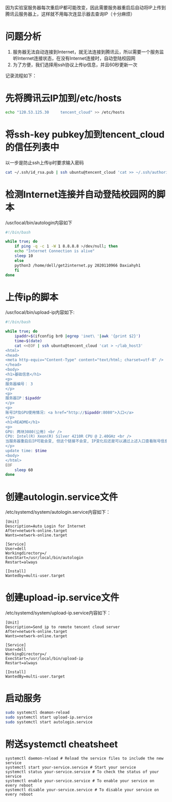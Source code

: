 <!--
.. title: 自动上传实验室服务器信息到腾讯云服务器
.. slug: zi-dong-shang-chuan-shi-yan-shi-fu-wu-qi-xin-xi-dao-teng-xun-yun-fu-wu-qi
.. date: 2021-09-03 19:31:01 UTC+08:00
.. tags: 
.. category: 
.. link: 
.. description: 
.. type: text
-->

因为实验室服务器每次重启IP都可能改变，因此需要服务器重启后自动将IP上传到腾讯云服务器上，这样就不用每次连显示器去查询IP（十分麻烦）

# 问题分析

1. 服务器无法自动连接到Internet，就无法连接到腾讯云，所以需要一个服务监听Internet连接状态，在没有Internet连接时，自动登陆校园网
2. 为了方便，我们选择用ssh协议上传ip信息，并且60秒更新一次

记录流程如下：

# 先将腾讯云IP加到/etc/hosts
```bash
echo "120.53.125.30     tencent_cloud" >> /etc/hosts
```

# 将ssh-key pubkey加到tencent_cloud的信任列表中
以一步是防止ssh上传ip时要求输入密码
```bash
cat ~/.ssh/id_rsa.pub | ssh ubuntu@tencent_cloud 'cat >> ~/.ssh/authorized_keys' 
```

# 检测Internet连接并自动登陆校园网的脚本
/usr/local/bin/autologin内容如下
```bash
#!/bin/bash

while true; do
    if ping -q -c 1 -W 1 8.8.8.8 >/dev/null; then
	echo "Internet Connection is alive"
	sleep 10
    else
	python3 /home/dell/get2internet.py 2020110966 Daxiahyh1
    fi
done
```

# 上传ip的脚本
/usr/local/bin/upload-ip内容如下:
```bash
#!/bin/bash

while true; do
    ipaddr=$(ifconfig br0 |egrep 'inet\ '|awk '{print $2}')
    time=$(date)
    cat <<EOF | ssh ubuntu@tencent_cloud 'cat > ~/lab_host3'
<html>
<head>
<meta http-equiv="Content-Type" content="text/html; charset=utf-8" />
</head>
<body>
<h1>基础信息</h1>
<p>
服务器编号： 3
</p>
<p>
服务器IP：$ipaddr
</p>
<p>
账号IP及GPU使用情况: <a href="http://$ipaddr:8080">入口</a>
</p>
<h1>README</h1>
<p>
GPU: 两块3080(公用) <br />
CPU: Intel(R) Xeon(R) Silver 4210R CPU @ 2.40GHz <br />
当服务器重启后IP可能会变, 但这个链接不会变, IP变化后还是可以通过上述入口查看账号信息<br />
</p>
update time: $time
<body>
</html>
EOF
    sleep 60
done
```

# 创建autologin.service文件
/etc/systemd/system/autologin.service内容如下：
```
[Unit]
Description=Auto Login for Internet
After=network-online.target
Wants=network-online.target

[Service]
User=dell
Workingdirectory=/
ExecStart=/usr/local/bin/autologin
Restart=always

[Install]
Wantedby=multi-user.target
```

# 创建upload-ip.service文件
/etc/systemd/system/upload-ip.service内容如下：
```
[Unit]
Description=Send ip to remote tencent cloud server
After=network-online.target
Wants=network-online.target

[Service]
User=dell
WorkingDirectory=/
ExecStart=/usr/local/bin/upload-ip
Restart=always

[Install]
WantedBy=multi-user.target
```

# 启动服务
```bash
sudo systemctl deamon-reload
sudo systemctl start upload-ip.service
sudo systemctl start autologin.service
```

# 附送systemctl cheatsheet
```
systemctl daemon-reload # Reload the service files to include the new service
systemctl start your-service.service # Start your service
systemctl status your-service.service # To check the status of your service
systemctl enable your-service.service # To enable your service on every reboot
systemctl disable your-service.service # To disable your service on every reboot
```

